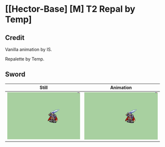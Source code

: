 # [\[Hector-Base\] \[M\] T2 Repal by Temp]

## Credit

Vanilla animation by IS.

Repalette by Temp.
	
## Sword

| Still | Animation |
| :---: | :-------: |
| ![Sword still](./Sword_000.png) | ![Sword animation](./Sword.gif) |
